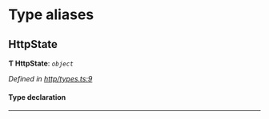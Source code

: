 

# Type aliases

<a id="httpstate"></a>

##  HttpState

**Ƭ HttpState**: *`object`*

*Defined in [http/types.ts:9](https://github.com/polkadot-js/api/blob/13d3f68/packages/rpc-provider/src/http/types.ts#L9)*

#### Type declaration

___

